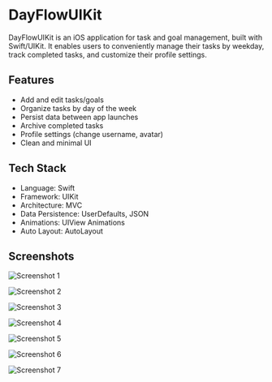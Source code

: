 
# DayFlowUIKit

DayFlowUIKit is an iOS application for task and goal management, built with Swift/UIKit.
It enables users to conveniently manage their tasks by weekday, track completed tasks, and customize their profile settings.


## Features

- Add and edit tasks/goals
- Organize tasks by day of the week
- Persist data between app launches
- Archive completed tasks
- Profile settings (change username, avatar)
- Clean and minimal UI


## Tech Stack

- Language: Swift
- Framework: UIKit
- Architecture: MVC
- Data Persistence: UserDefaults, JSON
- Animations: UIView Animations
- Auto Layout: AutoLayout
## Screenshots

![Screenshot 1](https://github.com/fnvc666/DayFlowUIKit/blob/main/Screenshots/Simulator%20Screenshot%20-%20iPhone%2016%20Pro%20-%202025-03-06%20at%2011.47.50.png?raw=true)

![Screenshot 2](https://github.com/fnvc666/DayFlowUIKit/blob/main/Screenshots/Simulator%20Screenshot%20-%20iPhone%2016%20Pro%20-%202025-03-06%20at%2011.50.45.png?raw=true)

![Screenshot 3](https://github.com/fnvc666/DayFlowUIKit/blob/main/Screenshots/Simulator%20Screenshot%20-%20iPhone%2016%20Pro%20-%202025-03-06%20at%2011.51.12.png?raw=true)

![Screenshot 4](https://github.com/fnvc666/DayFlowUIKit/blob/main/Screenshots/Simulator%20Screenshot%20-%20iPhone%2016%20Pro%20-%202025-03-06%20at%2011.56.22.png?raw=true)

![Screenshot 5](https://github.com/fnvc666/DayFlowUIKit/blob/main/Screenshots/Simulator%20Screenshot%20-%20iPhone%2016%20Pro%20-%202025-03-06%20at%2011.59.24.png?raw=true)

![Screenshot 6](https://github.com/fnvc666/DayFlowUIKit/blob/main/Screenshots/Simulator%20Screenshot%20-%20iPhone%2016%20Pro%20-%202025-03-06%20at%2012.00.09.png?raw=true)

![Screenshot 7](https://github.com/fnvc666/DayFlowUIKit/blob/main/Screenshots/Simulator%20Screenshot%20-%20iPhone%2016%20Pro%20-%202025-03-06%20at%2012.00.13.png?raw=true)

